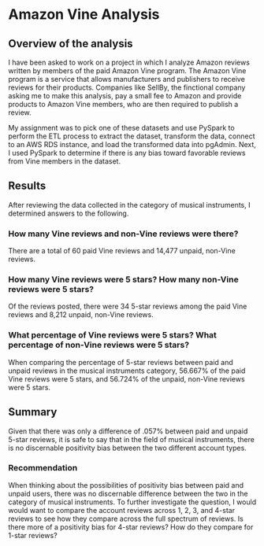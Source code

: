 # Amazon Vine Analysis
## Overview of the analysis
I have been asked to work on a project in which I analyze Amazon reviews written by members of the paid Amazon Vine program. The Amazon Vine program is a service that allows manufacturers and publishers to receive reviews for their products. Companies like SellBy, the finctional company asking me to make this analysis, pay a small fee to Amazon and provide products to Amazon Vine members, who are then required to publish a review.

My assignment was to pick one of these datasets and use PySpark to perform the ETL process to extract the dataset, transform the data, connect to an AWS RDS instance, and load the transformed data into pgAdmin. Next, I used PySpark to determine if there is any bias toward favorable reviews from Vine members in the dataset. 

## Results
After reviewing the data collected in the category of musical instruments, I determined answers to the following.
### How many Vine reviews and non-Vine reviews were there?
There are a total of 60 paid Vine reviews and 14,477 unpaid, non-Vine reviews.
### How many Vine reviews were 5 stars? How many non-Vine reviews were 5 stars?
Of the reviews posted, there were 34 5-star reviews among the paid Vine reviews and 8,212 unpaid, non-Vine reviews.
### What percentage of Vine reviews were 5 stars? What percentage of non-Vine reviews were 5 stars?
When comparing the percentage of 5-star reviews between paid and unpaid reviews in the musical instruments category, 56.667% of the paid Vine reviews were 5 stars, and 56.724% of the unpaid, non-Vine reviews were 5 stars.
## Summary
Given that there was only a difference of .057% between paid and unpaid 5-star reviews, it is safe to say that in the field of musical instruments, there is no discernable positivity bias between the two different account types.

### Recommendation
When thinking about the possibilities of positivity bias between paid and unpaid users, there was no discernable difference between the two in the category of musical instruments.  To further investigate the question, I would would want to compare the account reviews across 1, 2, 3, and 4-star reviews to see how they compare across the full spectrum of reviews.  Is there more of a positivity bias for 4-star reviews?  How do they compare for 1-star reviews?

